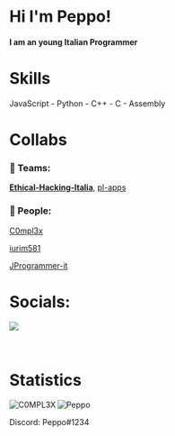  # Hi I'm Peppo!
 
<h4>I am an young Italian Programmer</h4>
 
# Skills
JavaScript - Python - C++ - C - Assembly

# Collabs
### 💼 Teams: 
[**Ethical-Hacking-Italia**](https://github.com/Ethical-Hacking-Italia),
[pl-apps](https://github.com/pl-apps)

### 👤 People: 

[C0mpl3x](https://github.com/C0MPL3XDEV)

[iurim581](https://github.com/iurim581)

[JProgrammer-it ](https://github.com/JProgrammer-it)

# Socials:
<a href="https://peppooo.web.app">
    <img src="https://img.shields.io/badge/Website-081907?style=for-the-badge&logo=Firebase&logoColor=white"/>
</a>

<br><h1>Statistics</h1>
<img align="left" src="https://github-readme-stats.vercel.app/api/top-langs/?username=Peppooo&layout=compact" alt="C0MPL3X" /> <img align="center" src="https://github-readme-stats.vercel.app/api?username=Peppooo&show_icons=true" alt="Peppo" />

<p>Discord: Peppo#1234</p>
